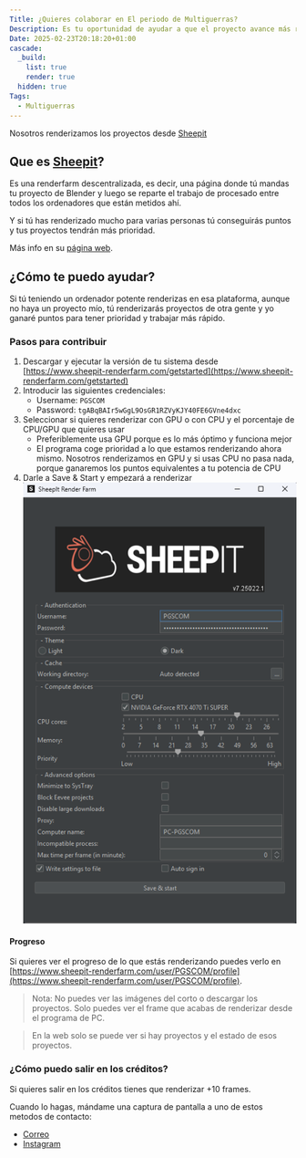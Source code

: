 ```yaml
---
Title: ¿Quieres colaborar en El periodo de Multiguerras?
Description: Es tu oportunidad de ayudar a que el proyecto avance más rápido
Date: 2025-02-23T20:18:20+01:00
cascade:
  _build:
    list: true
    render: true
  hidden: true
Tags:
  - Multiguerras
---
```


Nosotros renderizamos los proyectos desde [Sheepit](https://sheepit-renderfarm.com)

## Que es [Sheepit](https://sheepit-renderfarm.com)?
Es una renderfarm descentralizada, es decir, una página donde tú mandas tu proyecto de Blender y luego se reparte el trabajo de procesado entre todos los ordenadores que están metidos ahí. 

Y si tú has renderizado mucho para varias personas tú conseguirás puntos y tus proyectos tendrán más prioridad. 

Más info en su [página web](https://www.sheepit-renderfarm.com/home). 

## ¿Cómo te puedo ayudar?

Si tú teniendo un ordenador potente renderizas en esa plataforma, aunque no haya un proyecto mío, tú renderizarás proyectos de otra gente y yo ganaré puntos para tener prioridad y trabajar más rápido. 

### Pasos para contribuir
1. Descargar y ejecutar la versión de tu sistema desde [https://www.sheepit-renderfarm.com/getstarted](https://www.sheepit-renderfarm.com/getstarted)
2. Introducir las siguientes credenciales: 
    * Username: `PGSCOM`
    * Password: `tgABqBAIr5wGgL9OsGR1RZVyKJY40FE6GVne4dxc`
3. Seleccionar si quieres renderizar con GPU o con CPU y el porcentaje de CPU/GPU que quieres usar
    * Preferiblemente usa GPU porque es lo más óptimo y funciona mejor
    * El programa coge prioridad a lo que estamos renderizando ahora mismo. Nosotros renderizamos en GPU y si usas CPU no pasa nada, porque ganaremos los puntos equivalentes a tu potencia de CPU
4. Darle a Save & Start y empezará a renderizar
   ![Interfaz Sheepit](image.png)

#### Progreso
Si quieres ver el progreso de lo que estás renderizando puedes verlo en [https://www.sheepit-renderfarm.com/user/PGSCOM/profile](https://www.sheepit-renderfarm.com/user/PGSCOM/profile).

> Nota: No puedes ver las imágenes del corto o descargar los proyectos. Solo puedes ver el frame que acabas de renderizar desde el programa de PC.

> En la web solo se puede ver si hay proyectos y el estado de esos proyectos.

### ¿Cómo puedo salir en los créditos?
Si quieres salir en los créditos tienes que renderizar +10 frames.

Cuando lo hagas, mándame una captura de pantalla a uno de estos metodos de contacto:
* [Correo](mailto:contacto@pgscom.es)
* [Instagram](https://www.instagram.com/multiguerras_team/)